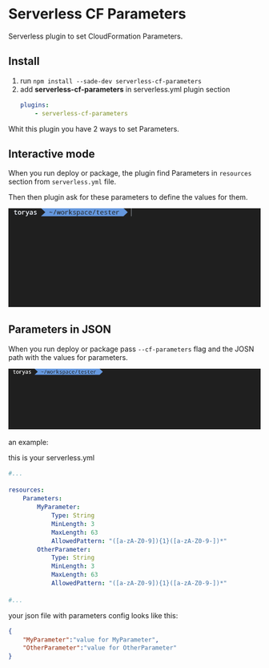 # Serverless CF Parameters

Serverless plugin to set CloudFormation Parameters.

## Install

1. run `npm install --sade-dev serverless-cf-parameters`
2. add **serverless-cf-parameters** in serverless.yml plugin section
    ```yml
    plugins:
        - serverless-cf-parameters
    ```

Whit this plugin you have 2 ways to set Parameters.

## Interactive mode

When you run deploy or package, the plugin find Parameters in `resources` section from `serverless.yml` file. 

Then then plugin ask for these parameters to define the values ​​for them.

<img src="https://github.com/toryas/serverless-cf-parameters/blob/master/docs/gif/interactive-mode.gif?raw=true">

## Parameters in JSON

When you run deploy or package pass `--cf-parameters` flag and the JOSN path with the values for parameters.

<img src="https://github.com/toryas/serverless-cf-parameters/blob/master/docs/gif/json-mode.gif?raw=true">

an example:

this is your serverless.yml

```yml
#...

resources:
    Parameters:
        MyParameter:
            Type: String
            MinLength: 3
            MaxLength: 63
            AllowedPattern: "([a-zA-Z0-9]){1}([a-zA-Z0-9-])*"
        OtherParameter:
            Type: String
            MinLength: 3
            MaxLength: 63
            AllowedPattern: "([a-zA-Z0-9]){1}([a-zA-Z0-9-])*"

#...

```

your json file with parameters config looks like this:

```json
{
    "MyParameter":"value for MyParameter",
    "OtherParameter":"value for OtherParameter"
}
```